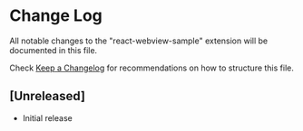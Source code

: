 # Change Log

All notable changes to the "react-webview-sample" extension will be documented in this file.

Check [Keep a Changelog](http://keepachangelog.com/) for recommendations on how to structure this file.

## [Unreleased]

- Initial release